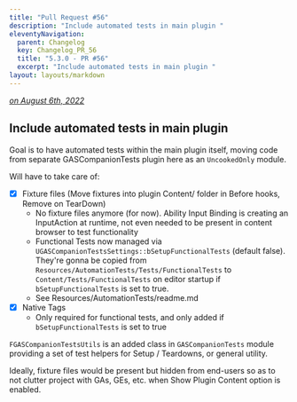 ```yaml
---
title: "Pull Request #56"
description: "Include automated tests in main plugin "
eleventyNavigation:
  parent: Changelog
  key: Changelog_PR_56
  title: "5.3.0 - PR #56"
  excerpt: "Include automated tests in main plugin "
layout: layouts/markdown
---
```


*[on August 6th, 2022](https://github.com/GASCompanion/GASCompanion-Plugin/pull/56)*

## Include automated tests in main plugin 

Goal is to have automated tests within the main plugin itself, moving code from separate GASCompanionTests plugin here as an `UncookedOnly` module.

Will have to take care of:

*   [x] Fixture files (Move fixtures into plugin Content/ folder in Before hooks, Remove on TearDown)
    *   No fixture files anymore (for now). Ability Input Binding is creating an InputAction at runtime, not even needed to be present in content browser to test functionality
    *   Functional Tests now managed via `UGASCompanionTestsSettings::bSetupFunctionalTests` (default false). They're gonna be copied from `Resources/AutomationTests/Tests/FunctionalTests` to `Content/Tests/FunctionalTests` on editor startup if `bSetupFunctionalTests` is set to true.
    *   See Resources/AutomationTests/readme.md
*   [x] Native Tags
    *   Only required for functional tests, and only added if `bSetupFunctionalTests` is set to true

`FGASCompanionTestsUtils` is an added class in `GASCompanionTests` module providing a set of test helpers for Setup / Teardowns, or general utility.

Ideally, fixture files would be present but hidden from end-users so as to not clutter project with GAs, GEs, etc. when Show Plugin Content option is enabled.

